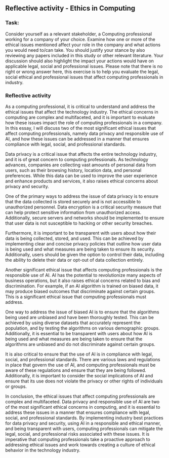 ## Reflective activity - Ethics in Computing ##

### Task: ###

Consider yourself as a relevant stakeholder, a Computing professional working for a company of your choice. Examine how one or more of the ethical issues mentioned affect your role in the company and what actions you would need to/can take. You should justify your stance by also reviewing any papers included in this study or other relevant literature. Your discussion should also highlight the impact your actions would have on applicable legal, social and professional issues. Please note that there is no right or wrong answer here, this exercise is to help you evaluate the legal, social ethical and professional issues that affect computing professionals in industry.

### Reflective activity ###

As a computing professional, it is critical to understand and address the ethical issues that affect the technology industry. The ethical concerns in computing are complex and multifaceted, and it is important to evaluate how these issues impact the role of computing professionals in a company. In this essay, I will discuss two of the most significant ethical issues that affect computing professionals, namely data privacy and responsible use of AI, and how these issues can be addressed in a manner that ensures compliance with legal, social, and professional standards.

Data privacy is a critical issue that affects the entire technology industry, and it is of great concern to computing professionals. As technology advances, companies are collecting vast amounts of personal data from users, such as their browsing history, location data, and personal preferences. While this data can be used to improve the user experience and enhance products and services, it also raises ethical concerns about privacy and security.

One of the primary ways to address the issue of data privacy is to ensure that the data collected is stored securely and is not accessible to unauthorized personnel. Data encryption is a critical security measure that can help protect sensitive information from unauthorized access. Additionally, secure servers and networks should be implemented to ensure that user data is not susceptible to hacking or other security breaches.

Furthermore, it is important to be transparent with users about how their data is being collected, stored, and used. This can be achieved by implementing clear and concise privacy policies that outline how user data is being used and what measures are being taken to ensure its security. Additionally, users should be given the option to control their data, including the ability to delete their data or opt-out of data collection entirely.

Another significant ethical issue that affects computing professionals is the responsible use of AI. AI has the potential to revolutionize many aspects of business operations, but it also raises ethical concerns related to bias and discrimination. For example, if an AI algorithm is trained on biased data, it may produce biased outcomes that discriminate against certain groups. This is a significant ethical issue that computing professionals must address.

One way to address the issue of biased AI is to ensure that the algorithms being used are unbiased and have been thoroughly tested. This can be achieved by using diverse datasets that accurately represent the population, and by testing the algorithms on various demographic groups. Additionally, it is essential to be transparent with users about how AI is being used and what measures are being taken to ensure that the algorithms are unbiased and do not discriminate against certain groups.

It is also critical to ensure that the use of AI is in compliance with legal, social, and professional standards. There are various laws and regulations in place that govern the use of AI, and computing professionals must be aware of these regulations and ensure that they are being followed. Additionally, it is important to consider the social implications of AI and ensure that its use does not violate the privacy or other rights of individuals or groups.

In conclusion, the ethical issues that affect computing professionals are complex and multifaceted. Data privacy and responsible use of AI are two of the most significant ethical concerns in computing, and it is essential to address these issues in a manner that ensures compliance with legal, social, and professional standards. By implementing industry best practices for data privacy and security, using AI in a responsible and ethical manner, and being transparent with users, computing professionals can mitigate the legal, social, and professional risks associated with these issues. It is imperative that computing professionals take a proactive approach to addressing ethical issues and work towards creating a culture of ethical behavior in the technology industry.
